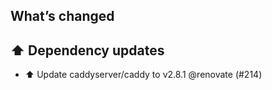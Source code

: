 ## What’s changed

## ⬆️ Dependency updates

- ⬆️ Update caddyserver/caddy to v2.8.1 @renovate (#214)
